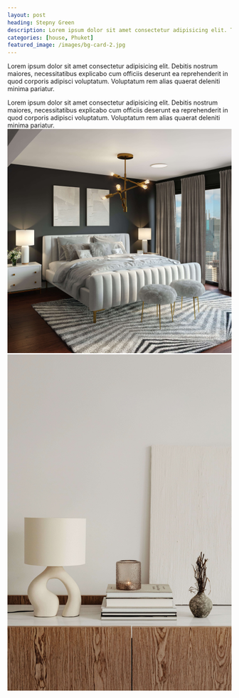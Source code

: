 ```yaml
---
layout: post
heading: Stepny Green
description: Lorem ipsum dolor sit amet consectetur adipisicing elit. Tempora magnam numquam eveniet expedita provident.
categories: [house, Phuket]
featured_image: /images/bg-card-2.jpg     
---
```


Lorem ipsum dolor sit amet consectetur adipisicing elit. Debitis nostrum maiores, necessitatibus explicabo cum officiis deserunt ea reprehenderit in quod corporis adipisci voluptatum. Voluptatum rem alias quaerat deleniti minima pariatur.

Lorem ipsum dolor sit amet consectetur adipisicing elit. Debitis nostrum maiores, necessitatibus explicabo cum officiis deserunt ea reprehenderit in quod corporis adipisci voluptatum. Voluptatum rem alias quaerat deleniti minima pariatur.
<img src="/images/bg-card4.jpg" class="one-half-image"><img src="/images/bg-light.jpg" class="one-half-image">
